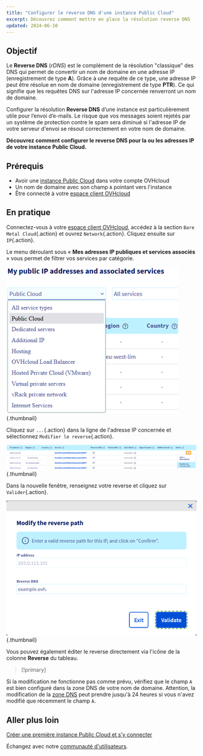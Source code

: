 ```yaml
---
title: "Configurer le reverse DNS d'une instance Public Cloud"
excerpt: Découvrez comment mettre en place la résolution reverse DNS
updated: 2024-06-10
---
```


## Objectif

Le **Reverse DNS** (*rDNS*) est le complément de la résolution "classique" des DNS qui permet de convertir un nom de domaine en une adresse IP (enregistrement de type **A**). Grâce à une requête de ce type, une adresse IP peut être résolue en nom de domaine (enregistrement de type **PTR**). Ce qui signifie que les requêtes DNS sur l'adresse IP concernée renverront un nom de domaine.

Configurer la résolution **Reverse DNS** d’une instance est particulièrement utile pour l’envoi d’e-mails. Le risque que vos messages soient rejetés par un système de protection contre le spam sera diminué si l'adresse IP de votre serveur d'envoi se résout correctement en votre nom de domaine.

**Découvrez comment configurer le reverse DNS pour la ou les adresses IP de votre instance Public Cloud.**

## Prérequis

- Avoir une [instance Public Cloud](https://www.ovhcloud.com/fr-ca/public-cloud/) dans votre compte OVHcloud
- Un nom de domaine avec son champ `A` pointant vers l'instance
- Être connecté à votre [espace client OVHcloud](https://ca.ovh.com/auth/?action=gotomanager&from=https://www.ovh.com/ca/fr/&ovhSubsidiary=qc)

## En pratique

Connectez-vous à votre [espace client OVHcloud](/links/manager), accédez à la section `Bare Metal Cloud`{.action} et ouvrez `Network`{.action}. Cliquez ensuite sur `IP`{.action}.

Le menu déroulant sous « **Mes adresses IP publiques et services associés** » vous permet de filtrer vos services par catégorie.

![Reverse IP](images/filterippci.png){.thumbnail}

Cliquez sur `...`{.action} dans la ligne de l'adresse IP concernée et sélectionnez `Modifier le reverse`{.action}.

![Reverse DNS](images/modifyreversepc.png){.thumbnail}

Dans la nouvelle fenêtre, renseignez votre reverse et cliquez sur `Valider`{.action}.

![Reverse DNS](images/enterreverse.png){.thumbnail}

Vous pouvez également éditer le reverse directement via l'icône de la colonne **Reverse** du tableau.
> [!primary]
>
Si la modification ne fonctionne pas comme prévu, vérifiez que le champ `A` est bien configuré dans la zone DNS de votre nom de domaine. Attention, la modification de la [zone DNS](/pages/web_cloud/domains/dns_zone_edit#comprendre-la-notion-de-dns) peut prendre jusqu'à 24 heures si vous n'avez modifié que récemment le champ `A`.
>

## Aller plus loin <a name="gofurther"></a>

[Créer une première instance Public Cloud et s’y connecter](/pages/public_cloud/compute/public-cloud-first-steps)

Échangez avec notre [communauté d'utilisateurs](/links/community).
